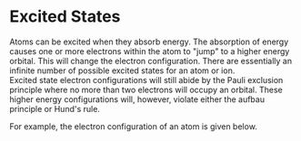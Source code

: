 # Excited States

Atoms can be excited when they absorb energy.  The absorption of energy causes one or more electrons within the atom to "jump" to a higher energy orbital.  This will change the electron configuration.  There are essentially an infinite number of possible excited states for an atom or ion.  
Excited state electron configurations will still abide by the Pauli exclusion principle where no more than two electrons will occupy an orbital.
These higher energy configurations will, however, violate either the aufbau principle or Hund's rule.

For example, the electron configuration of an atom is given below.